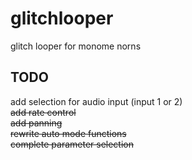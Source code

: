 # glitchlooper
glitch looper for monome norns

## TODO
add selection for audio input (input 1 or 2) \
~~add rate control~~ \
~~add panning~~ \
~~rewrite auto mode functions~~ \
~~complete parameter selection~~
